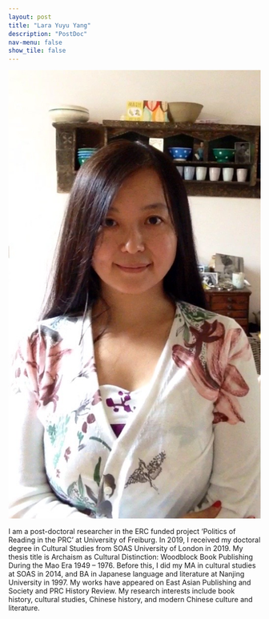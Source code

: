 ```yaml
---
layout: post
title: "Lara Yuyu Yang"
description: "PostDoc"
nav-menu: false
show_tile: false
---
```

<div class="row">
<span class="image left"><img src="/assets/images/LaraYuyuYang.jpg" alt="" title="" style=""></span>

I am a post-doctoral researcher in the ERC funded project ‘Politics of Reading in the PRC’ at University of Freiburg. In 2019, I received my doctoral degree in Cultural Studies from SOAS University of London in 2019. My thesis title is Archaism as Cultural Distinction: Woodblock Book Publishing During the Mao Era 1949 – 1976. Before this, I did my MA in cultural studies at SOAS in 2014, and BA in Japanese language and literature at Nanjing University in 1997. My works have appeared on East Asian Publishing and Society and PRC History Review. My research interests include book history, cultural studies, Chinese history, and modern Chinese culture and literature.
</div>